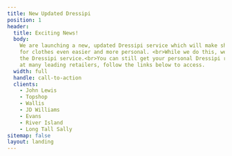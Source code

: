 ```yaml
---
title: New Updated Dressipi
position: 1
header:
  title: Exciting News!
  body:
    We are launching a new, updated Dressipi service which will make shopping
    for clothes even easier and more personal. <br>While we do this, we’ll be pausing
    the Dressipi service.<br>You can still get your personal Dressipi recommendations
    at many leading retailers, follow the links below to access.
  width: full
  handle: call-to-action
  clients:
    - John Lewis
    - Topshop
    - Wallis
    - JD Williams
    - Evans
    - River Island
    - Long Tall Sally
sitemap: false
layout: landing
---
```

